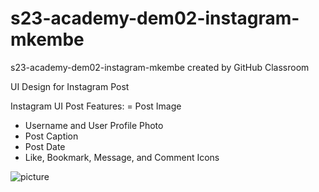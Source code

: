 # s23-academy-dem02-instagram-mkembe
s23-academy-dem02-instagram-mkembe created by GitHub Classroom

UI Design for Instagram Post

Instagram UI Post Features:
= Post Image
- Username and User Profile Photo
- Post Caption
- Post Date
- Like, Bookmark, Message, and Comment Icons

![picture](https://github.com/appteamcarolina/s23-academy-dem02-instagram-mkembe/blob/main/igss.png?raw=true)


